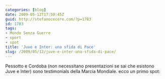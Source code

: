 ```yaml
---
categories: [blog]
date: 2009-05-12T17:59:45Z
guid: http://stefanocecere.com/?p=1783
id: 1783
tags:
- Mondo Senza Guerre
- sport
- spot
title: 'Juve e Inter: una sfida di Pace'
slug: /2009/05/12/juve-e-inter-una-sfida-di-pace/
---
```


Pessotto e Cordoba (non necessitano presentazioni se sai che esistono Juve e Inter) sono testimonials della Marcia Mondiale. ecco un primo spot: